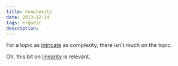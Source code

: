 ```yaml
---
title: Complexity 
date: 2013-12-14
tags: ergodic
description: 
---
```


For a topic as [intricate](http://hypervers.es/carr-tweetform-thesis-1.html) as
complexity, there isn't much on the topic.

Oh, this bit on [linearity](http://hypervers.es/hv-linearity.html) is relevant.
